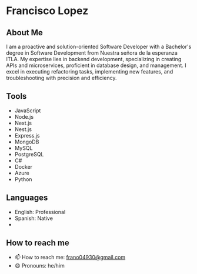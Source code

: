 # Francisco Lopez

## About Me
I am a proactive and solution-oriented Software Developer with a Bachelor's degree in Software Development from Nuestra señora de la esperanza ITLA. My expertise lies in backend development, specializing in creating APIs and microservices, proficient in database design, and management. I excel in executing refactoring tasks, implementing new features, and troubleshooting with precision and efficiency.

## Tools
- JavaScript
- Node.js
- Next.js
- Nest.js
- Express.js
- MongoDB
- MySQL
- PostgreSQL
- C#
- Docker
- Azure
- Python

## Languages
- English: Professional
- Spanish: Native
- 
## How to reach me
- 📫 How to reach me: frano04930@gmail.com
- 😄 Pronouns: he/him
